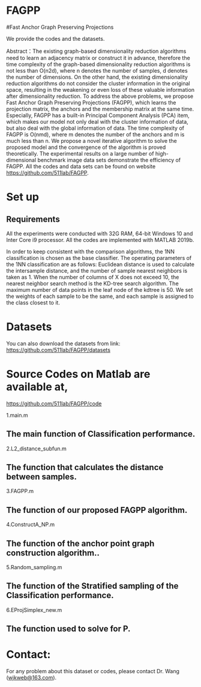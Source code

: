 # FAGPP
#Fast Anchor Graph Preserving Projections


We provide the codes and the datasets.

Abstract：The existing graph-based dimensionality reduction algorithms need to learn an adjacency matrix or construct it in advance, therefore the time complexity of the graph-based dimensionality reduction algorithms is not less than O(n2d), where n denotes the number of samples, d denotes the number of dimensions. On the other hand, the existing dimensionality reduction algorithms do not consider the cluster information in the original space, resulting in the weakening or even loss of these valuable information after dimensionality reduction. To address the above problems, we propose Fast Anchor Graph Preserving Projections (FAGPP), which learns the projection matrix, the anchors and the membership matrix at the same time. Especially, FAGPP has a built-in Principal Component Analysis (PCA) item, which makes our model not only deal with the cluster information of data, but also deal with the global information of data. The time complexity of FAGPP is O(nmd), where m denotes the number of the anchors and m is much less than n. We propose a novel iterative algorithm to solve the proposed model and the convergence of the algorithm is proved theoretically. The experimental results on a large number of high-dimensional benchmark image data sets demonstrate the efficiency of FAGPP. All the codes and data sets can be found on website https://github.com/511lab/FAGPP.

# Set up
## Requirements
All the experiments were conducted with 32G RAM, 64-bit Windows 10 and Inter Core i9 processor. 
All the codes are implemented with MATLAB 2019b. 

In order to keep consistent with the comparison algorithms, the 1NN classification is chosen as the base classifier. The operating parameters of the 1NN classification are as follows: Euclidean distance is used to calculate the intersample distance, and the number of sample nearest neighbors is taken as 1. When the number of columns of X does not exceed 10, the nearest neighbor search method is the KD-tree search algorithm. The maximum number of data points in the leaf node of the kdtree is 50. We set the weights of each sample to be the same, and each sample is assigned to the class closest to it.

# Datasets
You can also download the datasets from
link: https://github.com/511lab/FAGPP/datasets

# Source Codes on Matlab are available at,   
https://github.com/511lab/FAGPP/code

1.main.m 
## The main function of Classification performance.
2.L2_distance_subfun.m 
## The  function that calculates the distance between samples.
3.FAGPP.m 
## The function of our proposed FAGPP algorithm.
4.ConstructA_NP.m 
## The function of the anchor point graph construction algorithm..
5.Random_sampling.m 
## The function of the Stratified sampling of the Classification performance.
6.EProjSimplex_new.m 
## The function used to solve for P.


# Contact: 
For any problem about this dataset or codes, please contact Dr. Wang (wjkweb@163.com).

